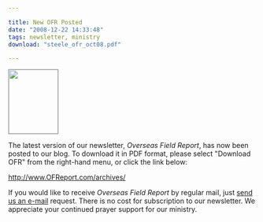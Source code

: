 ```yaml
---

title: New OFR Posted
date: "2008-12-22 14:33:48"
tags: newsletter, ministry
download: "steele_ofr_oct08.pdf"

---
```


<a href="//d21yo20tm8bmc2.cloudfront.net/2008/12/ofr_img.jpg"><img class="size-medium wp-image-172 alignleft" style="border: 1px solid #999;" title="ofr_img" src="//d21yo20tm8bmc2.cloudfront.net/2008/12/ofr_img.jpg" alt="" width="100" height="130" /></a>

The latest version of our newsletter, *Overseas Field Report*, has now been posted to our blog. To download it in PDF format, please select "Download OFR" from the right-hand menu, or click the link below:

<a href="http://www.OFReport.com/archives/">http://www.OFReport.com/archives/</a>

If you would like to receive *Overseas Field Report* by regular mail, just <a href="http://www.OFReport.com/contact/">send us an e-mail</a> request. There is no cost for subscription to our newsletter. We appreciate your continued prayer support for our ministry.
